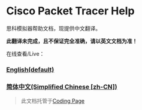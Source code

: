 # Cisco Packet Tracer Help
思科模拟器帮助文档，现提供中文翻译。

**此翻译未完成，且不保证完全准确，请以英文文档为准！**

在线查看/Live：
### [English(default)](https://cisco.yueplus.ink/default/index.htm)
### [简体中文(Simplified Chinese [zh-CN])](https://cisco.yueplus.ink/zh-CN/index.htm)

> 此文档托管于[Coding Page](https://coding.net/)